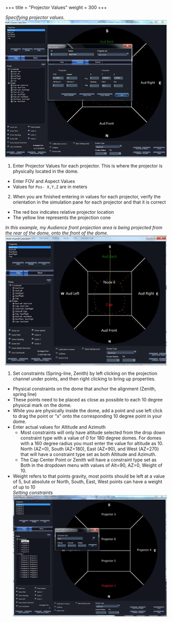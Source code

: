 +++
title = "Projector Values"
weight = 300
+++

_Specifying projector values._
![](assets/setproj.png)

1.  Enter Projector Values for each projector. This is where the projector is physically located in the dome.
  -  Enter FOV and Aspect Values
  -  Values for ```Pos- X,Y,Z``` are in meters
2.  When you are finished entering in values for each projector, verify the orientation in the simulation pane for each projector and that it is correct
  -  The red box indicates relative projector location
  -  The yellow line represents the projection cone

  _In this example, my Audience front projection area is being projected from the rear of the dome, onto the front of the dome._
  ![](assets/examplesetup.jpg)

1.  Set constraints (Spring-line, Zenith) by left clicking on the projection channel under points, and then right clicking to bring up properties.
  - Physical constraints on the dome that anchor the alignment (Zenith, spring line)
  -  These points need to be placed as close as possible to each 10 degree physical mark on the dome.
  -  While you are physically inside the dome, add a point and use left click to drag the point or “x” onto the corresponding 10 degree point in your dome.
  -  Enter actual values for Altitude and Azimuth
      -  Most constraints will only have altitude selected from the drop down constraint type with a value of 0 for 180 degree domes. For domes with a 160 degree radius you must enter the value for altitude as 10\. North (AZ=0), South (AZ=180), East (AZ=90), and West (AZ=270) that will have a constraint type set as both Altitude and Azimuth.
      -  The Cap Center Point or Zenith will have a constraint type set as Both in the dropdown menu with values of Alt=90, AZ=0, Weight of 10.
  -  Weight refers to that points gravity, most points should be left at a value of 5, but absolute or North, South, East, West points can have a weight of up to 10 <br>
  _Setting constraints_
  ![](assets/constraint.jpg)
